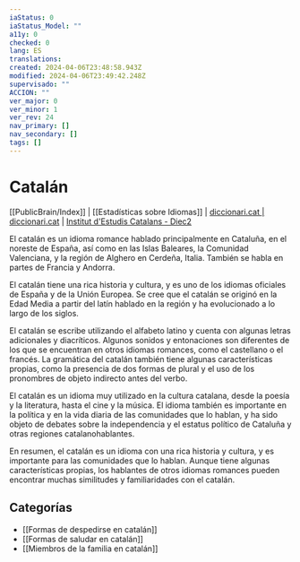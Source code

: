 ```yaml
---
iaStatus: 0
iaStatus_Model: ""
a11y: 0
checked: 0
lang: ES
translations: 
created: 2024-04-06T23:48:58.943Z
modified: 2024-04-06T23:49:42.248Z
supervisado: ""
ACCION: ""
ver_major: 0
ver_minor: 1
ver_rev: 24
nav_primary: []
nav_secondary: []
tags: []
---
```

# Catalán

[[PublicBrain/Index]] | [[Estadísticas sobre Idiomas]] | [diccionari.cat | diccionari.cat](https://www.diccionari.cat/) | [Institut d'Estudis Catalans - Diec2](https://dlc.iec.cat/)

El catalán es un idioma romance hablado principalmente en Cataluña, en el noreste de España, así como en las Islas Baleares, la Comunidad Valenciana, y la región de Alghero en Cerdeña, Italia. También se habla en partes de Francia y Andorra.

El catalán tiene una rica historia y cultura, y es uno de los idiomas oficiales de España y de la Unión Europea. Se cree que el catalán se originó en la Edad Media a partir del latín hablado en la región y ha evolucionado a lo largo de los siglos.

El catalán se escribe utilizando el alfabeto latino y cuenta con algunas letras adicionales y diacríticos. Algunos sonidos y entonaciones son diferentes de los que se encuentran en otros idiomas romances, como el castellano o el francés. La gramática del catalán también tiene algunas características propias, como la presencia de dos formas de plural y el uso de los pronombres de objeto indirecto antes del verbo.

El catalán es un idioma muy utilizado en la cultura catalana, desde la poesía y la literatura, hasta el cine y la música. El idioma también es importante en la política y en la vida diaria de las comunidades que lo hablan, y ha sido objeto de debates sobre la independencia y el estatus político de Cataluña y otras regiones catalanohablantes.

En resumen, el catalán es un idioma con una rica historia y cultura, y es importante para las comunidades que lo hablan. Aunque tiene algunas características propias, los hablantes de otros idiomas romances pueden encontrar muchas similitudes y familiaridades con el catalán.

## Categorías

- [[Formas de despedirse en catalán]]
- [[Formas de saludar en catalán]]
- [[Miembros de la familia en catalán]]